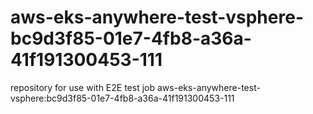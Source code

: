 # aws-eks-anywhere-test-vsphere-bc9d3f85-01e7-4fb8-a36a-41f191300453-111
repository for use with E2E test job aws-eks-anywhere-test-vsphere:bc9d3f85-01e7-4fb8-a36a-41f191300453-111
